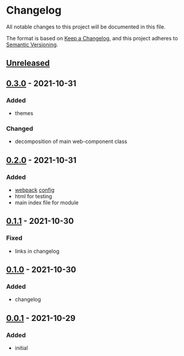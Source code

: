 # Changelog
All notable changes to this project will be documented in this file.

The format is based on [Keep a Changelog](https://keepachangelog.com/en/1.0.0/),
and this project adheres to [Semantic Versioning](https://semver.org/spec/v2.0.0.html).

## [Unreleased]

## [0.3.0] - 2021-10-31
### Added
- themes
### Changed
- decomposition of main web-component class

## [0.2.0] - 2021-10-31
### Added
- [webpack](https://webpack.js.org/) [config](https://webpack.js.org/concepts/configuration/#introductory-configuration)
- html for testing
- main index file for module

## [0.1.1] - 2021-10-30
### Fixed
- links in changelog

## [0.1.0] - 2021-10-30
### Added
- changelog

## [0.0.1] - 2021-10-29
### Added
- initial

[Unreleased]: https://github.com/ArtemNikolaev/frame-rate-web-component/compare/v0.3.0...HEAD
[0.3.0]: https://github.com/ArtemNikolaev/frame-rate-web-component/compare/v0.2.0...v0.3.0
[0.2.0]: https://github.com/ArtemNikolaev/frame-rate-web-component/compare/v0.1.1...v0.2.0
[0.1.1]: https://github.com/ArtemNikolaev/frame-rate-web-component/compare/v0.1.0...v0.1.1
[0.1.0]: https://github.com/ArtemNikolaev/frame-rate-web-component/compare/v0.0.1...v0.1.0
[0.0.1]: https://github.com/ArtemNikolaev/frame-rate-web-component/releases/tag/v0.0.1
